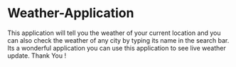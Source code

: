 # Weather-Application
This application will tell you the weather of your current location and you can also check the weather of any city by typing its name in the search bar. Its a wonderful application you can use this application to see live weather update. Thank You !
